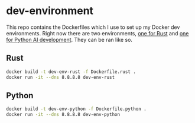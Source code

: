 # dev-environment
This repo contains the Dockerfiles which I use to set up my Docker dev environments. Right now there are two environments, [one for Rust](https://hub.docker.com/repository/docker/natanfreeman/dev-env-rust/general) and [one for Python AI development](https://hub.docker.com/repository/docker/natanfreeman/dev-env-python/general). They can be ran like so.

## Rust
```bash
docker build -t dev-env-rust -f Dockerfile.rust .
docker run -it --dns 8.8.8.8 dev-env-rust
```

## Python
```bash
docker build -t dev-env-python -f Dockerfile.python .
docker run -it --dns 8.8.8.8 dev-env-python
```